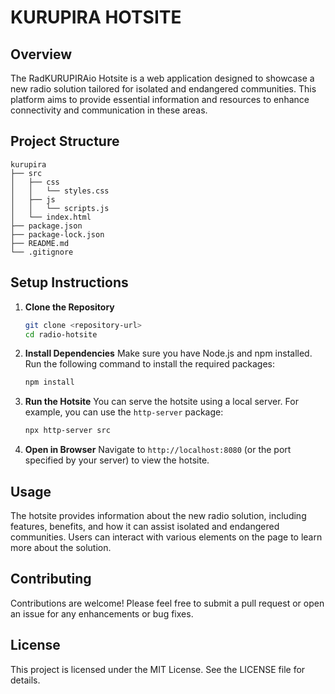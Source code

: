# KURUPIRA HOTSITE

## Overview
The RadKURUPIRAio Hotsite is a web application designed to showcase a new radio solution tailored for isolated and endangered communities. This platform aims to provide essential information and resources to enhance connectivity and communication in these areas.

## Project Structure
```
kurupira
├── src
│   ├── css
│   │   └── styles.css
│   ├── js
│   │   └── scripts.js
│   └── index.html
├── package.json
├── package-lock.json
├── README.md
└── .gitignore
```

## Setup Instructions

1. **Clone the Repository**
   ```bash
   git clone <repository-url>
   cd radio-hotsite
   ```

2. **Install Dependencies**
   Make sure you have Node.js and npm installed. Run the following command to install the required packages:
   ```bash
   npm install
   ```

3. **Run the Hotsite**
   You can serve the hotsite using a local server. For example, you can use the `http-server` package:
   ```bash
   npx http-server src
   ```

4. **Open in Browser**
   Navigate to `http://localhost:8080` (or the port specified by your server) to view the hotsite.

## Usage
The hotsite provides information about the new radio solution, including features, benefits, and how it can assist isolated and endangered communities. Users can interact with various elements on the page to learn more about the solution.

## Contributing
Contributions are welcome! Please feel free to submit a pull request or open an issue for any enhancements or bug fixes.

## License
This project is licensed under the MIT License. See the LICENSE file for details.